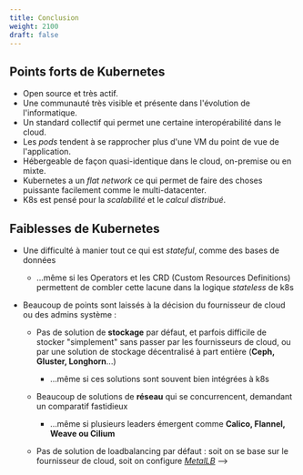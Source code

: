 ```yaml
---
title: Conclusion
weight: 2100
draft: false
---
```


<!-- A supprimer de l'intro si ici -->
## Points forts de Kubernetes

- Open source et très actif.
- Une communauté très visible et présente dans l'évolution de l'informatique.
- Un standard collectif qui permet une certaine interopérabilité dans le cloud.
- Les _pods_ tendent à se rapprocher plus d'une VM du point de vue de l'application.
- Hébergeable de façon quasi-identique dans le cloud, on-premise ou en mixte.
- Kubernetes a un _flat network_ ce qui permet de faire des choses puissante facilement comme le multi-datacenter.
- K8s est pensé pour la _scalabilité_ et le _calcul distribué_.


## Faiblesses de Kubernetes


- Une difficulté à manier tout ce qui est *stateful*, comme des bases de données
  - …même si les Operators et les CRD (Custom Resources Definitions) permettent de combler cette lacune dans la logique *stateless* de k8s


- Beaucoup de points sont laissés à la décision du fournisseur de cloud ou des admins système :

  - Pas de solution de **stockage** par défaut, et parfois difficile de stocker "simplement" sans passer par les fournisseurs de cloud, ou par une solution de stockage décentralisé à part entière (**Ceph, Gluster, Longhorn**...)
    - …même si ces solutions sont souvent bien intégrées à k8s

  - Beaucoup de solutions de **réseau** qui se concurrencent, demandant un comparatif fastidieux
    - …même si plusieurs leaders émergent comme **Calico, Flannel, Weave ou Cilium**

  - Pas de solution de loadbalancing par défaut : soit on se base sur le fournisseur de cloud, soit on configure [*MetalLB*](https://metallb.universe.tf/) -->

  <!-- - Pas de solution de **reverse proxy (ingress)** standard
    - …même si l'ingress **Nginx** est très utilisé et plus ou moins officiel et que **Traefik** est optimisé pour k8s


## Pour approfondir

### Monitoring et logging
Avec Prometheus et la suite Elastic.

### Déploiement continu
- Exemple de workflow de déploiement continu (CD)
  - par exemple avec Gitlab (possiblement auto-hébergé dans K8s)
  - se connecter à un bastion
  - `git pull`
  - puis `kubectl apply`

### Exemple de stack avancée
La Bitnami Kubernetes Production Runtime (BKPR).
- Monitoring avec Prometheus et Grafana
- Logging avec Elasticsearch, Kibana et Fluentd
- HTTPS ingress avec Nginx, ExternalDNS, Cert-Manager et oauth2_proxy